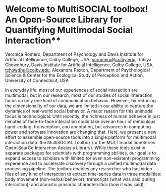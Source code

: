 # Welcome to MultiSOCIAL toolbox! An Open-Source Library for Quantifying Multimodal Social Interaction** 

Veronica Romero, Department of Psychology and Davis Institute for Artificial Intelligence,  Colby College, USA, vcromero@colby.edu, Tahiya Chowdhury, Davis Institute for Artificial Intelligence,  Colby College, USA, tchowdhu@colby.edu, Alexandra Paxton, Department of Psychological Science & Center for the Ecological Study of Perception and Action,  University of Connecticut, USA 

In everyday life, most of our experiences of social interaction are multimodal, but in our research, most of our studies of social interaction focus on only one kind of communication behavior. However, by reducing the dimensionality of our data, we are limited in our ability to capture the dynamics of real-world social behavior. A major reason for this unimodal focus is technological: Until recently, the richness of human behavior in just minutes of face-to-face interaction could take over an hour of meticulous hand-coding, transcription, and annotation, but advances in computing power and software innovation are changing that. Here, we present a new effort to assemble open-source tools into a single platform for multimodal interaction data: the MultiSOCIAL Toolbox (or the MULTImodal timeSeries Open-SourCe Interaction Analysis Library). While these tools exist in separate packages for scientists with programming abilities, our goal is to expand access to scholars with limited (or even non-existent) programming experience and to accelerate discovery through a unified multimodal data processing pipeline. The toolbox enables any researcher who has video files of any kind of interaction to extract time-series data in three modalities: body movement (non-verbal behavior); transcripts (what was said during interaction); and acoustic prosodic characteristics (how it was said).

